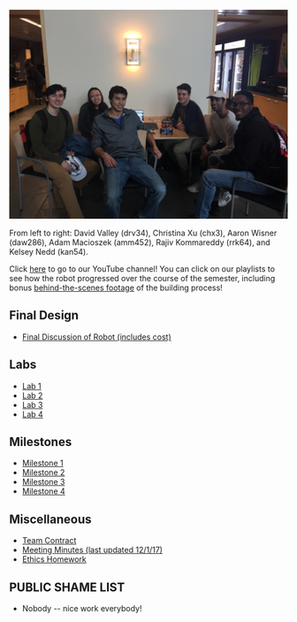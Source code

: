 ![alt text](GroupPhoto.JPG)

From left to right: David Valley (drv34), Christina Xu (chx3), Aaron Wisner (daw286), Adam Macioszek (amm452), Rajiv Kommareddy (rrk64), and Kelsey Nedd (kan54).

Click [here](https://www.youtube.com/channel/UCm90IIF1_Y7RqOT-j5PvCxw/f) to go to our YouTube channel! You can click on our playlists to see how the robot progressed over the course of the semester, including bonus [behind-the-scenes footage](https://www.youtube.com/watch?v=dQw4w9WgXcQ) of the building process!

## Final Design
* [Final Discussion of Robot (includes cost)](FinalRobotDesignAndComments.md)

## Labs
* [Lab 1](Lab1page.md)
* [Lab 2](Lab2Page.md)
* [Lab 3](Lab3Page.md)
* [Lab 4](Lab4Page.md)

## Milestones
* [Milestone 1](Milestone1Page.md)
* [Milestone 2](Milestone2Page.md)
* [Milestone 3](Milestone3Page.md)
* [Milestone 4](Milestone4Page.md)

## Miscellaneous
* [Team Contract](Contract2.0.pdf)
* [Meeting Minutes (last updated 12/1/17)](Minutes.pdf)
* [Ethics Homework](Ethics.pdf)

## PUBLIC SHAME LIST
* Nobody -- nice work everybody!
